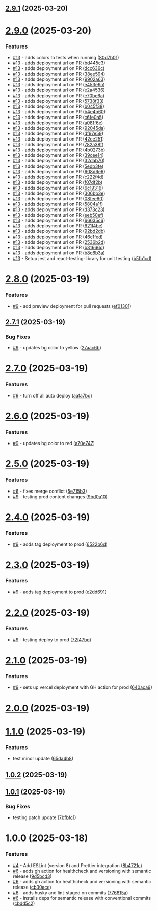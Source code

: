 ## [2.9.1](https://github.com/npranto/ecommercer/compare/v2.9.0...v2.9.1) (2025-03-20)

# [2.9.0](https://github.com/npranto/ecommercer/compare/v2.8.0...v2.9.0) (2025-03-20)


### Features

* [#13](https://github.com/npranto/ecommercer/issues/13) - adds colors to tests when running ([80d7b01](https://github.com/npranto/ecommercer/commit/80d7b01a9d7404b4228ce27716cd16726770d834))
* [#13](https://github.com/npranto/ecommercer/issues/13) - adds deployment url on PR ([bd445c3](https://github.com/npranto/ecommercer/commit/bd445c3c1ce75ed86ff818107db90ccf1a0760bf))
* [#13](https://github.com/npranto/ecommercer/issues/13) - adds deployment url on PR ([dcc636c](https://github.com/npranto/ecommercer/commit/dcc636c2dee1a7a8c5b68f38c32d795be915324a))
* [#13](https://github.com/npranto/ecommercer/issues/13) - adds deployment url on PR ([38ee594](https://github.com/npranto/ecommercer/commit/38ee594198a57570fd65164938886fe1eb03475f))
* [#13](https://github.com/npranto/ecommercer/issues/13) - adds deployment url on PR ([9902a63](https://github.com/npranto/ecommercer/commit/9902a63230ee118066a7caa37f3d4f6a04da0996))
* [#13](https://github.com/npranto/ecommercer/issues/13) - adds deployment url on PR ([e453e9a](https://github.com/npranto/ecommercer/commit/e453e9a81571396a973d52bdfdf83b42d5d1a5f9))
* [#13](https://github.com/npranto/ecommercer/issues/13) - adds deployment url on PR ([e2a4536](https://github.com/npranto/ecommercer/commit/e2a4536e220aa124498c8913ea9135c842381e4c))
* [#13](https://github.com/npranto/ecommercer/issues/13) - adds deployment url on PR ([e70be6a](https://github.com/npranto/ecommercer/commit/e70be6af877122a33060099ee3a1f5dbac50d7c7))
* [#13](https://github.com/npranto/ecommercer/issues/13) - adds deployment url on PR ([5738f33](https://github.com/npranto/ecommercer/commit/5738f330d0c16463bf622e4e14e4e9ccf1797254))
* [#13](https://github.com/npranto/ecommercer/issues/13) - adds deployment url on PR ([b045f38](https://github.com/npranto/ecommercer/commit/b045f3861593d3c556e67aaadc8b28260733f6ce))
* [#13](https://github.com/npranto/ecommercer/issues/13) - adds deployment url on PR ([b4e4b60](https://github.com/npranto/ecommercer/commit/b4e4b605e21a6c1759d7dca70171abf544987c6b))
* [#13](https://github.com/npranto/ecommercer/issues/13) - adds deployment url on PR ([c6fe0a5](https://github.com/npranto/ecommercer/commit/c6fe0a5cb1201203d7fc1250761dbb76edf88cce))
* [#13](https://github.com/npranto/ecommercer/issues/13) - adds deployment url on PR ([a081f6e](https://github.com/npranto/ecommercer/commit/a081f6e96eccd29d6dab7cf4d557217915e7afba))
* [#13](https://github.com/npranto/ecommercer/issues/13) - adds deployment url on PR ([92045da](https://github.com/npranto/ecommercer/commit/92045dae319f355447def87317aaf32f4091cf65))
* [#13](https://github.com/npranto/ecommercer/issues/13) - adds deployment url on PR ([df97e59](https://github.com/npranto/ecommercer/commit/df97e590dcba5dadf89b663fb806b1bffa03efb2))
* [#13](https://github.com/npranto/ecommercer/issues/13) - adds deployment url on PR ([42ce251](https://github.com/npranto/ecommercer/commit/42ce2514352e82c2199658b5d190115fcb83740a))
* [#13](https://github.com/npranto/ecommercer/issues/13) - adds deployment url on PR ([782a38f](https://github.com/npranto/ecommercer/commit/782a38fce2fb0dc8fc89b2e1b9c3e01b9c64aff7))
* [#13](https://github.com/npranto/ecommercer/issues/13) - adds deployment url on PR ([4b0273b](https://github.com/npranto/ecommercer/commit/4b0273bb540dc86e6816adbd39338f6aaa1000b7))
* [#13](https://github.com/npranto/ecommercer/issues/13) - adds deployment url on PR ([39cee14](https://github.com/npranto/ecommercer/commit/39cee148c906cb3d762525e1594f27b034fe0aaf))
* [#13](https://github.com/npranto/ecommercer/issues/13) - adds deployment url on PR ([32dab70](https://github.com/npranto/ecommercer/commit/32dab70cf664b77c0d87a10e63f7c791e96c20c2))
* [#13](https://github.com/npranto/ecommercer/issues/13) - adds deployment url on PR ([5edb3fe](https://github.com/npranto/ecommercer/commit/5edb3fee328b0898dde55b4ead5ceecbd280bff4))
* [#13](https://github.com/npranto/ecommercer/issues/13) - adds deployment url on PR ([608d6e6](https://github.com/npranto/ecommercer/commit/608d6e62f85190b12fc4de7316cee11cf63f96b7))
* [#13](https://github.com/npranto/ecommercer/issues/13) - adds deployment url on PR ([c222f4d](https://github.com/npranto/ecommercer/commit/c222f4df5db10f81f076d7746e70462895873065))
* [#13](https://github.com/npranto/ecommercer/issues/13) - adds deployment url on PR ([f07df2b](https://github.com/npranto/ecommercer/commit/f07df2b36fb5dc90007f3ee29f1440815c2a649c))
* [#13](https://github.com/npranto/ecommercer/issues/13) - adds deployment url on PR ([6c19316](https://github.com/npranto/ecommercer/commit/6c1931677007a3d48c9df1d6b646a582b5fba831))
* [#13](https://github.com/npranto/ecommercer/issues/13) - adds deployment url on PR ([306bb3e](https://github.com/npranto/ecommercer/commit/306bb3eee50062074ba05b73e1e553bd4be2a94f))
* [#13](https://github.com/npranto/ecommercer/issues/13) - adds deployment url on PR ([08fee60](https://github.com/npranto/ecommercer/commit/08fee607fcc1b6fb10351a2d6aab904ec92915ed))
* [#13](https://github.com/npranto/ecommercer/issues/13) - adds deployment url on PR ([5804a1f](https://github.com/npranto/ecommercer/commit/5804a1f155444f387e91016d7e178138615d8200))
* [#13](https://github.com/npranto/ecommercer/issues/13) - adds deployment url on PR ([d373c23](https://github.com/npranto/ecommercer/commit/d373c239fc43c77a21de826e94b40ebb8fc41050))
* [#13](https://github.com/npranto/ecommercer/issues/13) - adds deployment url on PR ([eeb50ef](https://github.com/npranto/ecommercer/commit/eeb50ef006a1be1a2f428d94449481340a254381))
* [#13](https://github.com/npranto/ecommercer/issues/13) - adds deployment url on PR ([66635c6](https://github.com/npranto/ecommercer/commit/66635c607d3d45302ac4a2b6fe5808f1ddd31331))
* [#13](https://github.com/npranto/ecommercer/issues/13) - adds deployment url on PR ([621f4be](https://github.com/npranto/ecommercer/commit/621f4be1fde54b0391f3ecec31ac1b93fe57c62f))
* [#13](https://github.com/npranto/ecommercer/issues/13) - adds deployment url on PR ([92bd2db](https://github.com/npranto/ecommercer/commit/92bd2db65331fcb8ad801c06181bc2e9f598b736))
* [#13](https://github.com/npranto/ecommercer/issues/13) - adds deployment url on PR ([46c1fed](https://github.com/npranto/ecommercer/commit/46c1fed4a8a896dd61c14a24cc3f07a43f05a29b))
* [#13](https://github.com/npranto/ecommercer/issues/13) - adds deployment url on PR ([2536b2d](https://github.com/npranto/ecommercer/commit/2536b2d1b8756c43271f6e343a0b5185b5c5bdbc))
* [#13](https://github.com/npranto/ecommercer/issues/13) - adds deployment url on PR ([b31666d](https://github.com/npranto/ecommercer/commit/b31666d38f2209175d023c17d84e444ee84717e7))
* [#13](https://github.com/npranto/ecommercer/issues/13) - adds deployment url on PR ([b8c6b3a](https://github.com/npranto/ecommercer/commit/b8c6b3a7479416bbcfc9518eed2a6583274d0054))
* [#13](https://github.com/npranto/ecommercer/issues/13) - Setup jest and react-testing-library for unit testing ([b5fb1cd](https://github.com/npranto/ecommercer/commit/b5fb1cdd5cefab1e4d452efc9585533c6049c789))

# [2.8.0](https://github.com/npranto/ecommercer/compare/v2.7.1...v2.8.0) (2025-03-19)

### Features

- [#9](https://github.com/npranto/ecommercer/issues/9) - add preview deployment for pull requests ([ef01301](https://github.com/npranto/ecommercer/commit/ef01301197f0cb2eabcd14277da7aabdfabaf36d))

## [2.7.1](https://github.com/npranto/ecommercer/compare/v2.7.0...v2.7.1) (2025-03-19)

### Bug Fixes

- [#9](https://github.com/npranto/ecommercer/issues/9) - updates bg color to yellow ([27aac6b](https://github.com/npranto/ecommercer/commit/27aac6ba00c41eed05d2f3803f7bfbd951c183b8))

# [2.7.0](https://github.com/npranto/ecommercer/compare/v2.6.0...v2.7.0) (2025-03-19)

### Features

- [#9](https://github.com/npranto/ecommercer/issues/9) - turn off all auto deploy ([aafa7bd](https://github.com/npranto/ecommercer/commit/aafa7bd8f03ab6ccdadb0bb663d6111d99267a23))

# [2.6.0](https://github.com/npranto/ecommercer/compare/v2.5.0...v2.6.0) (2025-03-19)

### Features

- [#9](https://github.com/npranto/ecommercer/issues/9) - updates bg color to red ([a70e747](https://github.com/npranto/ecommercer/commit/a70e7475dc071b7d339d5f805eb335b9869bcb4a))

# [2.5.0](https://github.com/npranto/ecommercer/compare/v2.4.0...v2.5.0) (2025-03-19)

### Features

- [#6](https://github.com/npranto/ecommercer/issues/6) - fixes merge conflict ([5e715b3](https://github.com/npranto/ecommercer/commit/5e715b3dcda04b99d6ba678e8b2c7c4da95e3a8c))
- [#9](https://github.com/npranto/ecommercer/issues/9) - testing prod content changes ([9bd0a10](https://github.com/npranto/ecommercer/commit/9bd0a109046d1b6733698c9df30e5778b9e406c9))

# [2.4.0](https://github.com/npranto/ecommercer/compare/v2.3.0...v2.4.0) (2025-03-19)

### Features

- [#9](https://github.com/npranto/ecommercer/issues/9) - adds tag deployment to prod ([6522b6d](https://github.com/npranto/ecommercer/commit/6522b6dc9c57ee87f9964d51f00c2a409f507059))

# [2.3.0](https://github.com/npranto/ecommercer/compare/v2.2.0...v2.3.0) (2025-03-19)

### Features

- [#9](https://github.com/npranto/ecommercer/issues/9) - adds tag deployment to prod ([e2dd691](https://github.com/npranto/ecommercer/commit/e2dd691768a7a66eeade29b2514e03284ea30192))

# [2.2.0](https://github.com/npranto/ecommercer/compare/v2.1.0...v2.2.0) (2025-03-19)

### Features

- [#9](https://github.com/npranto/ecommercer/issues/9) - testing deploy to prod ([72f47bd](https://github.com/npranto/ecommercer/commit/72f47bd250729e86c061c78aeebcdc16f3a5f0e3))

# [2.1.0](https://github.com/npranto/ecommercer/compare/v2.0.0...v2.1.0) (2025-03-19)

### Features

- [#9](https://github.com/npranto/ecommercer/issues/9) - sets up vercel deployment with GH action for prod ([640aca9](https://github.com/npranto/ecommercer/commit/640aca90c4a5994ca9ef84a79ff8082898bf9a41))

# [2.0.0](https://github.com/npranto/ecommercer/compare/v1.1.0...v2.0.0) (2025-03-19)

# [1.1.0](https://github.com/npranto/ecommercer/compare/v1.0.2...v1.1.0) (2025-03-19)

### Features

- test minor update ([65da4b8](https://github.com/npranto/ecommercer/commit/65da4b812623ee58a051de7f723be368214a1884))

## [1.0.2](https://github.com/npranto/ecommercer/compare/v1.0.1...v1.0.2) (2025-03-19)

## [1.0.1](https://github.com/npranto/ecommercer/compare/v1.0.0...v1.0.1) (2025-03-19)

### Bug Fixes

- testing patch update ([7bfbfc1](https://github.com/npranto/ecommercer/commit/7bfbfc14673706a8a744b7780c3a2b12a55f434a))

# 1.0.0 (2025-03-18)

### Features

- [#4](https://github.com/npranto/ecommercer/issues/4) - Add ESLint (version 8) and Prettier integration ([8b4721c](https://github.com/npranto/ecommercer/commit/8b4721c9dd57cd7811a8c1eb36c5670e3953f029))
- [#6](https://github.com/npranto/ecommercer/issues/6) - adds gh action for healthcheck and versioning with semantic release ([9d5bcd3](https://github.com/npranto/ecommercer/commit/9d5bcd3a0220d406345cf21b68a88093d5cc7e30))
- [#6](https://github.com/npranto/ecommercer/issues/6) - adds gh action for healthcheck and versioning with semantic release ([cb30ace](https://github.com/npranto/ecommercer/commit/cb30acefc1d5352e9902f74a891253d5a7ae20a8))
- [#6](https://github.com/npranto/ecommercer/issues/6) - adds husky and lint-staged on commits ([776815a](https://github.com/npranto/ecommercer/commit/776815a46958137fc47fdbf7a501396d00fe5b3e))
- [#6](https://github.com/npranto/ecommercer/issues/6) - installs deps for semantic release with conventional commits ([cbdd5c2](https://github.com/npranto/ecommercer/commit/cbdd5c25b752b0b81275a7a5b08b77d2ff594d59))
